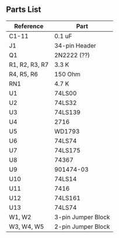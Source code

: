 Parts List
----------

| Reference      | Part               |
|----------------|--------------------|
| C1-11          | 0.1 uF             |
| J1             | 34-pin Header      |
| Q1             | 2N2222 (??)        |
| R1, R2, R3, R7 | 3.3 K              |
| R4, R5, R6     | 150 Ohm            |
| RN1            | 4.7 K              |
| U1             | 74LS00             |
| U2             | 74LS32             |
| U3             | 74LS139            |
| U4             | 2716               |
| U5             | WD1793             |
| U6             | 74LS74             |
| U7             | 74LS175            |
| U8             | 74367              |
| U9             | 901474-03          |
| U10            | 74LS14             |
| U11            | 7416               |
| U12            | 74LS161            |
| U13            | 74LS74             |
| W1, W2         | 3-pin Jumper Block |
| W3, W4, W5     | 2-pin Jumper Block |

